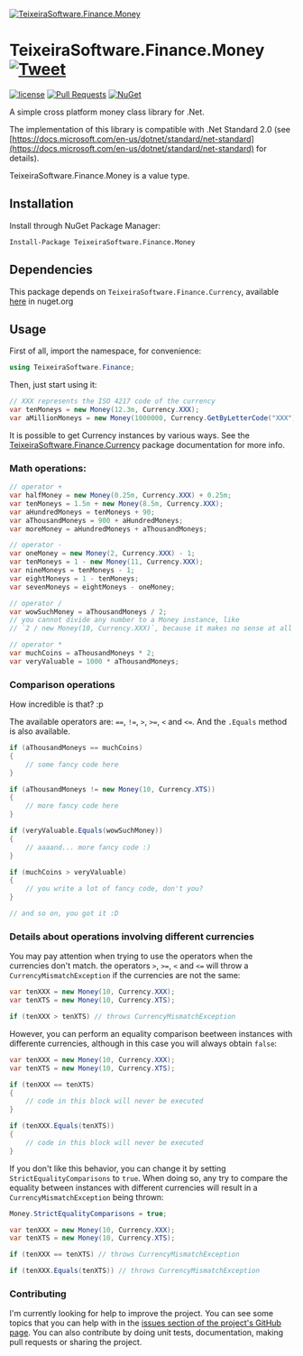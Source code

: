 [![TeixeiraSoftware.Finance.Money](https://github.com/TeixeiraSoftware/assets/raw/master/logo_small.png)](https://TeixeiraSoftware.github.io/TeixeiraSoftware.Finance.Money/)

# TeixeiraSoftware.Finance.Money [![Tweet](https://img.shields.io/twitter/url/http/shields.io.svg?style=social)](https://twitter.com/intent/tweet?text=A%20simple%20money%20class%20library&url=https://TeixeiraSoftware.github.io/TeixeiraSoftware.Finance.Money/&hashtags=money,finance,software,dotnet,crossplatform)

[![license](https://img.shields.io/github/license/mashape/apistatus.svg)](https://github.com/TeixeiraSoftware/TeixeiraSoftware.Finance.Money/blob/master/LICENSE)
[![Pull Requests](https://img.shields.io/badge/Pull%20Requests-Welcome-brightgreen.svg)](https://github.com/TeixeiraSoftware/TeixeiraSoftware.Finance.Money/blob/master/CONTRIBUTING.md)
[![NuGet](https://img.shields.io/nuget/dt/currency.svg)](https://www.nuget.org/packages/TeixeiraSoftware.Finance.Money/)

A simple cross platform money class library for .Net.

The implementation of this library is compatible with .Net Standard 2.0 (see [https://docs.microsoft.com/en-us/dotnet/standard/net-standard](https://docs.microsoft.com/en-us/dotnet/standard/net-standard) for details).

TeixeiraSoftware.Finance.Money is a value type.

## Installation

Install through NuGet Package Manager:
```
Install-Package TeixeiraSoftware.Finance.Money
```

## Dependencies

This package depends on `TeixeiraSoftware.Finance.Currency`, available [here](https://www.nuget.org/packages/TeixeiraSoftware.Finance.Currency/) in nuget.org

## Usage
First of all, import the namespace, for convenience:
``` c#
using TeixeiraSoftware.Finance;
```

Then, just start using it:

``` c#
// XXX represents the ISO 4217 code of the currency
var tenMoneys = new Money(12.3m, Currency.XXX);
var aMillionMoneys = new Money(1000000, Currency.GetByLetterCode("XXX"));
```

It is possible to get Currency instances by various ways. See the [TeixeiraSoftware.Finance.Currency](https://TeixeiraSoftware.github.io/TeixeiraSoftware.Finance.Currency/) package documentation for more info.

### Math operations:

``` c#
// operator +
var halfMoney = new Money(0.25m, Currency.XXX) + 0.25m;
var tenMoneys = 1.5m + new Money(8.5m, Currency.XXX);
var aHundredMoneys = tenMoneys + 90;
var aThousandMoneys = 900 + aHundredMoneys;
var moreMoney = aHundredMoneys + aThousandMoneys;

// operator -
var oneMoney = new Money(2, Currency.XXX) - 1;
var tenMoneys = 1 - new Money(11, Currency.XXX);
var nineMoneys = tenMoneys - 1;
var eightMoneys = 1 - tenMoneys;
var sevenMoneys = eightMoneys - oneMoney;

// operator /
var wowSuchMoney = aThousandMoneys / 2;
// you cannot divide any number to a Money instance, like
// `2 / new Money(10, Currency.XXX)`, because it makes no sense at all

// operator *
var muchCoins = aThousandMoneys * 2;
var veryValuable = 1000 * aThousandMoneys;
```

### Comparison operations

How incredible is that? :p

The available operators are: `==`, `!=`, `>`, `>=`, `<` and `<=`. And the `.Equals` method is also available.

``` c#
if (aThousandMoneys == muchCoins)
{
    // some fancy code here
}

if (aThousandMoneys != new Money(10, Currency.XTS))
{
    // more fancy code here
}

if (veryValuable.Equals(wowSuchMoney))
{
    // aaaand... more fancy code :)
}

if (muchCoins > veryValuable)
{
    // you write a lot of fancy code, don't you?
}

// and so on, you got it :D
```

### Details about operations involving different currencies

You may pay attention when trying to use the operators when the currencies don't match.
the operators `>`, `>=`, `<` and `<=` will throw a `CurrencyMismatchException` if the currencies are not the same:

``` c#
var tenXXX = new Money(10, Currency.XXX);
var tenXTS = new Money(10, Currency.XTS);

if (tenXXX > tenXTS) // throws CurrencyMismatchException
```

However, you can perform an equality comparison beetween instances with differente currencies, although in this case you will always obtain `false`:

``` c#
var tenXXX = new Money(10, Currency.XXX);
var tenXTS = new Money(10, Currency.XTS);

if (tenXXX == tenXTS)
{
    // code in this block will never be executed
}

if (tenXXX.Equals(tenXTS))
{
    // code in this block will never be executed
}
```

If you don't like this behavior, you can change it by setting `StrictEqualityComparisons` to `true`.
When doing so, any try to compare the equality between instances with different currencies will result in a `CurrencyMismatchException` being thrown:

``` c#
Money.StrictEqualityComparisons = true;

var tenXXX = new Money(10, Currency.XXX);
var tenXTS = new Money(10, Currency.XTS);

if (tenXXX == tenXTS) // throws CurrencyMismatchException

if (tenXXX.Equals(tenXTS)) // throws CurrencyMismatchException
```

### Contributing
I'm currently looking for help to improve the project. You can see some topics that you can help with in the [issues section of the project's GitHub page](https://github.com/TeixeiraSoftware/TeixeiraSoftware.Finance.Money/issues).
You can also contribute by doing unit tests, documentation, making pull requests or sharing the project.
